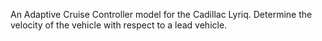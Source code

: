 An Adaptive Cruise Controller model for the Cadillac Lyriq.
Determine the velocity of the vehicle with respect to a lead vehicle.
